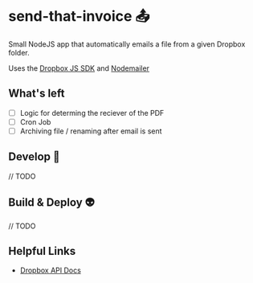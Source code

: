 # send-that-invoice 📤

Small NodeJS app that automatically emails a file from a given Dropbox folder.

Uses the [Dropbox JS SDK](https://github.com/dropbox/dropbox-sdk-js) and
[Nodemailer](https://github.com/nodemailer/nodemailer)

## What's left
- [ ] Logic for determing the reciever of the PDF
- [ ] Cron Job
- [ ] Archiving file / renaming after email is sent

## Develop 🔧
// TODO

## Build & Deploy :alien:
// TODO

## Helpful Links
- [Dropbox API Docs](http://dropbox.github.io/dropbox-sdk-js/)